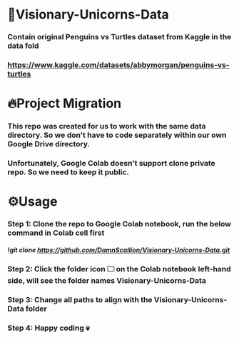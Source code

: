 # 🚀Visionary-Unicorns-Data
### Contain original Penguins vs Turtles dataset from Kaggle in the data fold
### https://www.kaggle.com/datasets/abbymorgan/penguins-vs-turtles

# 🔥Project Migration
### This repo was created for us to work with the same data directory. So we don't have to code separately within our own Google Drive directory.
### Unfortunately, Google Colab doesn't support clone private repo. So we need to keep it public.

# ⚙️Usage
### Step 1: Clone the repo to Google Colab notebook, run the below command in Colab cell first
##### !git clone https://github.com/DamnScallion/Visionary-Unicorns-Data.git

### Step 2: Click the folder icon 🗀 on the Colab notebook left-hand side, will see the folder names Visionary-Unicorns-Data

### Step 3: Change all paths to align with the Visionary-Unicorns-Data folder

### Step 4: Happy coding 💀
